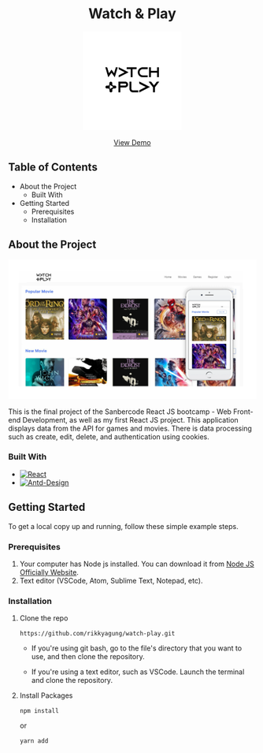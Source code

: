 <h1 align="center">Watch & Play</h1>
   <p align="center">
   <a href="https://watch-and-play.vercel.app/">
      <img src="/src/assets/img/WP-01.webp" alt="Logo" width="200" height="200">
   </a>
   <p align="center">
      <a href="https://watch-and-play.vercel.app/">View Demo</a>
   </p>
</p>

## Table of Contents

-  About the Project
   -  Built With
-  Getting Started
   -  Prerequisites
   -  Installation

## About the Project

![preview-image.](/src/assets/img/WATCH&PLAY-03.webp "Preview Image.")

This is the final project of the Sanbercode React JS bootcamp - Web Front-end Development, as well as my first React JS project. This application displays data from the API for games and movies. There is data processing such as create, edit, delete, and authentication using cookies.

### Built With

-  [![React][reactjs]][react-url]
-  [![Antd-Design][antd]][antd-url]

<!-- MARKDOWN LINKS & IMAGES -->
<!-- https://www.markdownguide.org/basic-syntax/#reference-style-links -->

[reactjs]: https://img.shields.io/badge/React-20232A?style=for-the-badge&logo=react&logoColor=61DAFB
[react-url]: https://reactjs.org/
[antd]: https://img.shields.io/badge/-AntDesign-%230170FE?style=for-the-badge&logo=ant-design&logoColor=white
[antd-url]: https://ant.design/

## Getting Started

To get a local copy up and running, follow these simple example steps.

### Prerequisites

1. Your computer has Node js installed. You can download it from [Node JS Officially Website](https://nodejs.org/en/).
2. Text editor (VSCode, Atom, Sublime Text, Notepad, etc).

### Installation

1. Clone the repo

   ```
   https://github.com/rikkyagung/watch-play.git
   ```

   -  If you're using git bash, go to the file's directory that you want to use, and then clone the repository.

   -  If you're using a text editor, such as VSCode. Launch the terminal and clone the repository.

2. Install Packages

   ```
   npm install
   ```

   or

   ```
   yarn add
   ```
